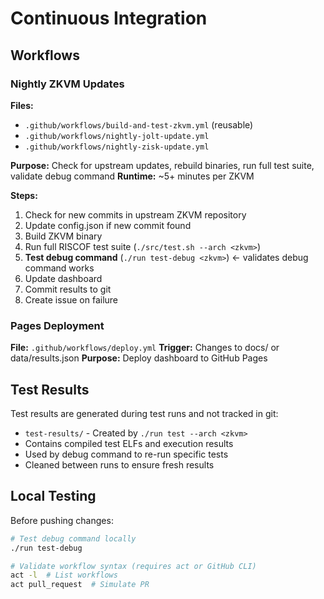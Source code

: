 # Continuous Integration

## Workflows

### Nightly ZKVM Updates
**Files:**
- `.github/workflows/build-and-test-zkvm.yml` (reusable)
- `.github/workflows/nightly-jolt-update.yml`
- `.github/workflows/nightly-zisk-update.yml`

**Purpose:** Check for upstream updates, rebuild binaries, run full test suite, validate debug command
**Runtime:** ~5+ minutes per ZKVM

**Steps:**
1. Check for new commits in upstream ZKVM repository
2. Update config.json if new commit found
3. Build ZKVM binary
4. Run full RISCOF test suite (`./src/test.sh --arch <zkvm>`)
5. **Test debug command** (`./run test-debug <zkvm>`) ← validates debug command works
6. Update dashboard
7. Commit results to git
8. Create issue on failure

### Pages Deployment
**File:** `.github/workflows/deploy.yml`
**Trigger:** Changes to docs/ or data/results.json
**Purpose:** Deploy dashboard to GitHub Pages

## Test Results

Test results are generated during test runs and not tracked in git:

- `test-results/` - Created by `./run test --arch <zkvm>`
- Contains compiled test ELFs and execution results
- Used by debug command to re-run specific tests
- Cleaned between runs to ensure fresh results

## Local Testing

Before pushing changes:

```bash
# Test debug command locally
./run test-debug

# Validate workflow syntax (requires act or GitHub CLI)
act -l  # List workflows
act pull_request  # Simulate PR
```
